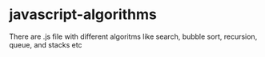 # javascript-algorithms
There are .js file with different algoritms like search, bubble sort, recursion, queue, and stacks etc
